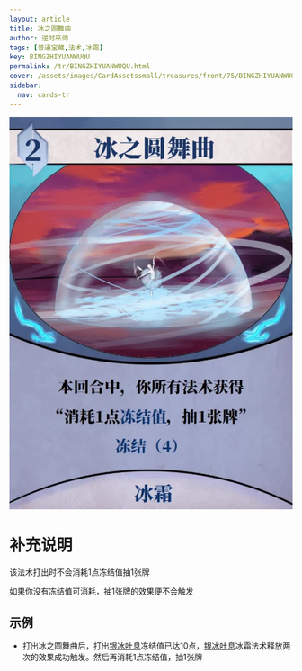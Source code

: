 ```yaml
---
layout: article
title: 冰之圆舞曲
author: 逆时巫师
tags: [普通宝藏,法术,冰霜]
key: BINGZHIYUANWUQU
permalink: /tr/BINGZHIYUANWUQU.html
cover: /assets/images/CardAssetssmall/treasures/front/75/BINGZHIYUANWUQU.webp
sidebar:
  nav: cards-tr
---
```

![](/assets/images/CardAssets/treasures/front/75/BINGZHIYUANWUQU.webp)

# 补充说明

该法术打出时不会消耗1点冻结值抽1张牌

如果你没有冻结值可消耗，抽1张牌的效果便不会触发

## 示例

* 打出冰之圆舞曲后，打出[银冰吐息](/tr/YINBINGTUXI.html)冻结值已达10点，[银冰吐息](/tr/YINBINGTUXI.html)冰霜法术释放两次的效果成功触发。然后再消耗1点冻结值，抽1张牌